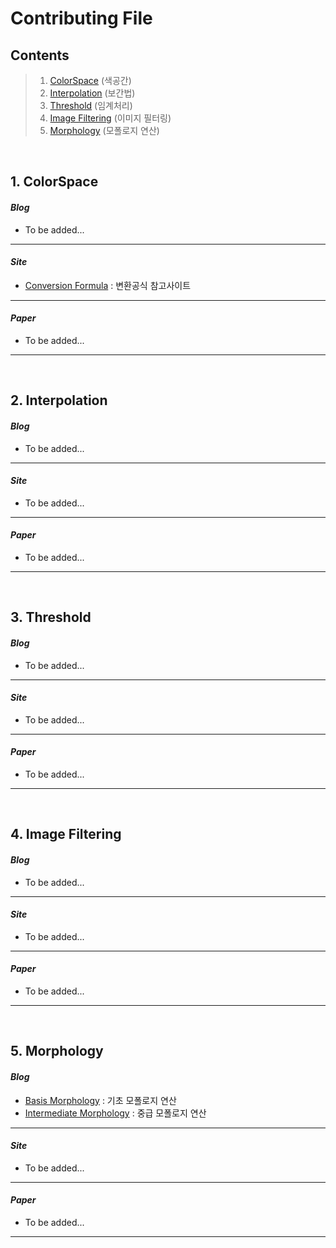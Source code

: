 # Contributing File


## Contents
> 1. [ColorSpace](#1-colorspace) (색공간)
> 2. [Interpolation](#2-interpolation) (보간법)
> 3. [Threshold](#3-threshold) (임계처리)
> 4. [Image Filtering](#4-image-filtering) (이미지 필터링) 
> 5. [Morphology](#5-morphology) (모폴로지 연산)

<br>

## 1. ColorSpace
#### _Blog_ 
 - To be added...
---

#### _Site_
-  [Conversion Formula](https://www.rapidtables.com/convert/color/index.html) : 변환공식 참고사이트
---

#### _Paper_
- To be added...
---

<br>

## 2. Interpolation
#### _Blog_ 
- To be added...
---

#### _Site_
-  To be added...
---

#### _Paper_
- To be added...
---

<br>

## 3. Threshold
#### _Blog_ 
- To be added...
---

#### _Site_
-  To be added...
---

#### _Paper_
- To be added...
---

<br>

## 4. Image Filtering
#### _Blog_ 
- To be added...
---

#### _Site_
-  To be added...
---

#### _Paper_
- To be added...
---

<br>

## 5. Morphology
#### _Blog_ 
- [Basis Morphology](https://webnautes.tistory.com/1257) : 기초 모폴로지 연산
- [Intermediate Morphology](https://076923.github.io/posts/Python-opencv-27/) : 중급 모폴로지 연산
---

#### _Site_
-  To be added...
---

#### _Paper_
- To be added...
---
